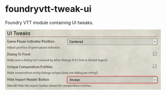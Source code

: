 # foundryvtt-tweak-ui
Foundry VTT module containing UI tweaks.

![configuration](doc/tweak-config.png)
